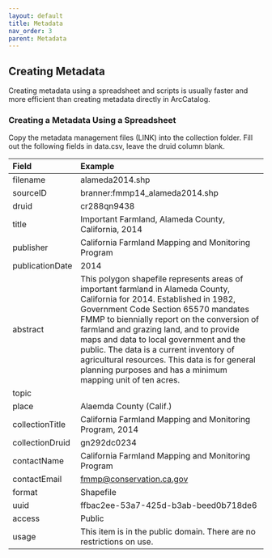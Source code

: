 ```yaml
---
layout: default
title: Metadata
nav_order: 3
parent: Metadata
---
```


## Creating Metadata

Creating metadata using a spreadsheet and scripts is usually faster and more efficient than creating metadata directly in ArcCatalog.

### Creating a Metadata Using a Spreadsheet

Copy the metadata management files (LINK) into the collection folder. Fill out the following fields in data.csv, leave the druid column blank. 


|Field|Example|
|:-----|:-----|
|filename|alameda2014.shp|
|sourceID|branner:fmmp14_alameda2014.shp|
|druid|cr288qn9438|
|title|Important Farmland, Alameda County, California, 2014|
|publisher|California Farmland Mapping and Monitoring Program|
|publicationDate|2014|
|abstract|This polygon shapefile represents areas of important farmland in Alameda County, California for 2014. Established in 1982, Government Code Section 65570 mandates FMMP to biennially report on the conversion of farmland and grazing land, and to provide maps and data to local government and the public. The data is a current inventory of agricultural resources. This data is for general planning purposes and has a minimum mapping unit of ten acres. |
|topic||Land use\|Urbanization\|Agriculture|
|place|Alaemda County (Calif.)|
|collectionTitle|California Farmland Mapping and Monitoring Program, 2014|
|collectionDruid|gn292dc0234|
|contactName|California Farmland Mapping and Monitoring Program|
|contactEmail|fmmp@conservation.ca.gov|
|format|Shapefile|
|uuid|ffbac2ee-53a7-425d-b3ab-beed0b718de6|
|access|Public|
|usage|This item is in the public domain. There are no restrictions on use.|


